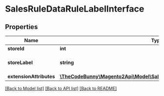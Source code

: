 # SalesRuleDataRuleLabelInterface

## Properties
Name | Type | Description | Notes
------------ | ------------- | ------------- | -------------
**storeId** | **int** | StoreId | 
**storeLabel** | **string** | The label for the store | 
**extensionAttributes** | [**\TheCodeBunny\Magento2Api\Model\SalesRuleDataRuleLabelExtensionInterface**](SalesRuleDataRuleLabelExtensionInterface.md) |  | [optional] 

[[Back to Model list]](../README.md#documentation-for-models) [[Back to API list]](../README.md#documentation-for-api-endpoints) [[Back to README]](../README.md)


